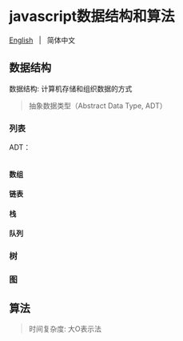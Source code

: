 # javascript数据结构和算法

[English](./README.md) &nbsp; | &nbsp; 简体中文


## 数据结构

数据结构: 计算机存储和组织数据的方式

> 抽象数据类型（Abstract Data Type, ADT）

### 列表

ADT：

```ts


```

#### 数组

#### 链表

#### 栈

#### 队列


### 树


### 图


## 算法

> 时间复杂度: 大O表示法


